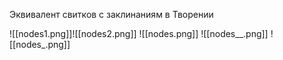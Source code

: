 Эквивалент свитков с заклинаниям в Творении

![[nodes1.png]]![[nodes2.png]] 
![[nodes.png]]
![[nodes__.png]]
![[nodes_.png]]
